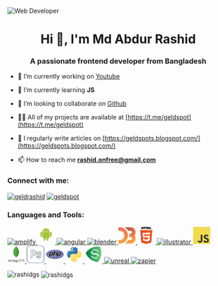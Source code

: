 ![Web Developer](https://scontent.fspd3-1.fna.fbcdn.net/v/t1.6435-9/69218576_514822459284964_3091986444319719424_n.jpg?stp=dst-jpg_s960x960&_nc_cat=100&ccb=1-7&_nc_sid=cc71e4&_nc_ohc=fSsdvRgbqdEQ7kNvgHP9F4a&_nc_ht=scontent.fspd3-1.fna&_nc_gid=AtP-AM2MgjifXE6NRlADWNu&oh=00_AYB1U6tqCXqGcrtDKuZLbzkOL917OhtY_kXa3ThKnPP2vQ&oe=671B0D5B)

<h1 align="center">Hi 👋, I'm Md Abdur Rashid</h1>
<h3 align="center">A passionate frontend developer from Bangladesh</h3>

- 🔭 I’m currently working on [Youtube](https://www.youtube.com/@geldspot)

- 🌱 I’m currently learning **JS**

- 👯 I’m looking to collaborate on [Github](https://github.com/rashidgs/rashidgs)

- 👨‍💻 All of my projects are available at [https://t.me/geldspot](https://t.me/geldspot)

- 📝 I regularly write articles on [https://geldspots.blogspot.com/](https://geldspots.blogspot.com/)

- 📫 How to reach me **rashid.onfree@gmail.com**

<h3 align="left">Connect with me:</h3>
<p align="left">
<a href="https://fb.com/geldrashid" target="blank"><img align="center" src="https://raw.githubusercontent.com/rahuldkjain/github-profile-readme-generator/master/src/images/icons/Social/facebook.svg" alt="geldrashid" height="30" width="40" /></a>
<a href="https://www.youtube.com/c/geldspot" target="blank"><img align="center" src="https://raw.githubusercontent.com/rahuldkjain/github-profile-readme-generator/master/src/images/icons/Social/youtube.svg" alt="geldspot" height="30" width="40" /></a>
</p>

<h3 align="left">Languages and Tools:</h3>
<p align="left"> <a href="https://aws.amazon.com/amplify/" target="_blank" rel="noreferrer"> <img src="https://docs.amplify.aws/assets/logo-dark.svg" alt="amplify" width="40" height="40"/> </a> <a href="https://developer.android.com" target="_blank" rel="noreferrer"> <img src="https://raw.githubusercontent.com/devicons/devicon/master/icons/android/android-original-wordmark.svg" alt="android" width="40" height="40"/> </a> <a href="https://angular.io" target="_blank" rel="noreferrer"> <img src="https://angular.io/assets/images/logos/angular/angular.svg" alt="angular" width="40" height="40"/> </a> <a href="https://www.blender.org/" target="_blank" rel="noreferrer"> <img src="https://download.blender.org/branding/community/blender_community_badge_white.svg" alt="blender" width="40" height="40"/> </a> <a href="https://d3js.org/" target="_blank" rel="noreferrer"> <img src="https://raw.githubusercontent.com/devicons/devicon/master/icons/d3js/d3js-original.svg" alt="d3js" width="40" height="40"/> </a> <a href="https://www.w3.org/html/" target="_blank" rel="noreferrer"> <img src="https://raw.githubusercontent.com/devicons/devicon/master/icons/html5/html5-original-wordmark.svg" alt="html5" width="40" height="40"/> </a> <a href="https://www.adobe.com/in/products/illustrator.html" target="_blank" rel="noreferrer"> <img src="https://www.vectorlogo.zone/logos/adobe_illustrator/adobe_illustrator-icon.svg" alt="illustrator" width="40" height="40"/> </a> <a href="https://developer.mozilla.org/en-US/docs/Web/JavaScript" target="_blank" rel="noreferrer"> <img src="https://raw.githubusercontent.com/devicons/devicon/master/icons/javascript/javascript-original.svg" alt="javascript" width="40" height="40"/> </a> <a href="https://www.mongodb.com/" target="_blank" rel="noreferrer"> <img src="https://raw.githubusercontent.com/devicons/devicon/master/icons/mongodb/mongodb-original-wordmark.svg" alt="mongodb" width="40" height="40"/> </a> <a href="https://www.photoshop.com/en" target="_blank" rel="noreferrer"> <img src="https://raw.githubusercontent.com/devicons/devicon/master/icons/photoshop/photoshop-line.svg" alt="photoshop" width="40" height="40"/> </a> <a href="https://www.php.net" target="_blank" rel="noreferrer"> <img src="https://raw.githubusercontent.com/devicons/devicon/master/icons/php/php-original.svg" alt="php" width="40" height="40"/> </a> <a href="https://www.python.org" target="_blank" rel="noreferrer"> <img src="https://raw.githubusercontent.com/devicons/devicon/master/icons/python/python-original.svg" alt="python" width="40" height="40"/> </a> <a href="https://scully.io/" target="_blank" rel="noreferrer"> <img src="https://raw.githubusercontent.com/scullyio/scully/main/assets/logos/SVG/scullyio-icon.svg" alt="scully" width="40" height="40"/> </a> <a href="https://unrealengine.com/" target="_blank" rel="noreferrer"> <img src="https://raw.githubusercontent.com/kenangundogan/fontisto/036b7eca71aab1bef8e6a0518f7329f13ed62f6b/icons/svg/brand/unreal-engine.svg" alt="unreal" width="40" height="40"/> </a> <a href="https://zapier.com" target="_blank" rel="noreferrer"> <img src="https://www.vectorlogo.zone/logos/zapier/zapier-icon.svg" alt="zapier" width="40" height="40"/> </a> </p>

<p><img align="left" src="https://github-readme-stats.vercel.app/api/top-langs?username=rashidgs&show_icons=true&locale=en&layout=compact" alt="rashidgs" /></p>

<p>&nbsp;<img align="center" src="https://github-readme-stats.vercel.app/api?username=rashidgs&show_icons=true&locale=en" alt="rashidgs" /></p>
